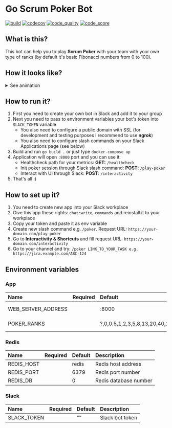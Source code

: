# Go Scrum Poker Bot

[![build](https://github.com/isayakhov/go-scrum-poker-bot/workflows/Lint,%20Tests,%20Build/badge.svg)](https://github.com/isayakhov/go-scrum-poker-bot/blob/master/.github/workflows/lint-tests-build.yml)
[![codecov](https://codecov.io/gh/isayakhov/go-scrum-poker-bot/branch/master/graph/badge.svg?token=GGJ61UJ6T3)](https://codecov.io/gh/isayakhov/go-scrum-poker-bot)
[![code_quality](https://api.codiga.io/project/19706/score/svg)](https://app.codiga.io/project/19706/dashboard)
[![code_score](https://api.codiga.io/project/19706/status/svg)](https://app.codiga.io/project/19706/dashboard)

## What is this?

This bot can help you to play **Scrum Poker** with your team with your own type of ranks (by default it's basic Fibonacci numbers from 0 to 100).

## How it looks like?

<details>
  <summary>See animation</summary>

  ![Demonstration](demo.gif)
</details>

## How to run it?

1. First you need to create your own bot in Slack and add it to your group
2. Next you need to pass to environment variables your bot's token into `SLACK_TOKEN` variable
   - You also need to configure a public domain with SSL (for development and testing purposes I recommend to use **ngrok**)
   - You also need to configure slash commands on your Slack Applications page (see below)
3. Build and run `go build .` or just type `docker-compose up`
4. Application will open `:8000` port and you can use it:
   - Healthcheck path for your metrics: **GET:** `/healthcheck`
   - Init poker session through Slack slash command: **POST**: `/play-poker`
   - Interact with UI through Slack: **POST**: `/interactivity`
4. That's all :)

## How to set up it?

1. You need to create new app into your Slack workplace
2. Give this app these rights: `chat:write`, `commands` and reinstall it to your workplace
3. Copy your token and paste it as env variable
4. Create new slash command e.g. `/poker`. Request URL: `https://your-domain.com/play-poker`
5. Go to **Interactivity & Shortcuts** and fill request URL: `https://your-domain.com/interactivity`
6. Go to your channel and try: `/poker LINK_TO_YOUR_TASK e.g. https://jira.example.com/ABC-124`

## Environment variables

### App

|Name     | Required | Default | Description|
|:--------|:-------- |:------- |:-----------|
| WEB_SERVER_ADDRESS   |   | :8000                          | Web server address     |
| POKER_RANKS          |   | ?,0,0.5,1,2,3,5,8,13,20,40,100 | Poker cards ranks      |

### Redis

|Name     | Required | Default | Description|
|:--------|:-------- |:------- |:-----------|
| REDIS_HOST |   | redis | Redis host address     |
| REDIS_PORT |   | 6379  | Redis port number      |
| REDIS_DB   |   | 0     | Redis database number  |

### Slack

|Name     | Required | Default | Description|
|:--------|:-------- |:------- |:-----------|
| SLACK_TOKEN  |   | ""  | Slack bot token  |
